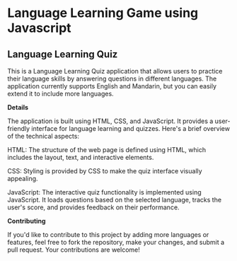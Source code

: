 # Language Learning Game using Javascript


## Language Learning Quiz 

This is a Language Learning Quiz application that allows users to practice their language skills by answering questions in different languages. The application currently supports English and Mandarin, but you can easily extend it to include more languages.


**Details** 

The application is built using HTML, CSS, and JavaScript. It provides a user-friendly interface for language learning and quizzes. Here's a brief overview of the technical aspects:

HTML: The structure of the web page is defined using HTML, which includes the layout, text, and interactive elements.

CSS: Styling is provided by CSS to make the quiz interface visually appealing.

JavaScript: The interactive quiz functionality is implemented using JavaScript. It loads questions based on the selected language, tracks the user's score, and provides feedback on their performance.

**Contributing**

If you'd like to contribute to this project by adding more languages or features, feel free to fork the repository, make your changes, and submit a pull request. Your contributions are welcome!


